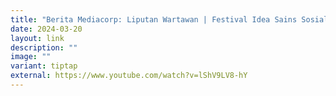```yaml
---
title: "Berita Mediacorp: Liputan Wartawan | Festival Idea Sains Sosial & Kemanusiaan"
date: 2024-03-20
layout: link
description: ""
image: ""
variant: tiptap
external: https://www.youtube.com/watch?v=lShV9LV8-hY
---
```

